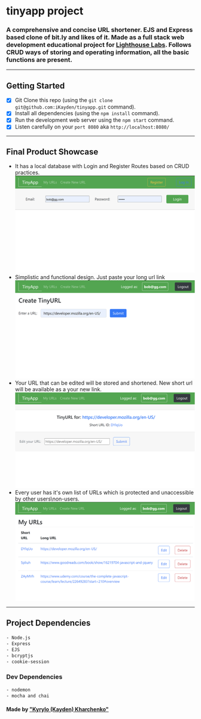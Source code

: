 # tinyapp project

### A comprehensive and concise URL shortener. EJS and Express based clone of bit.ly and likes of it. Made as a full stack web development educational project for [Lighthouse Labs](https://www.lighthouselabs.ca/). Follows CRUD ways of storing and operating information, all the basic functions are present.

<hr>

## Getting Started

- [X] Git Clone this repo (using the `git clone git@github.com:iKayden/tinyapp.git` command).
- [X] Install all dependencies (using the `npm install` command).
- [X] Run the development web server using the `npm start` command.
- [X] Listen carefully on your `port 8080` aka `http://localhost:8080/`

<hr>

## Final Product Showcase

- It has a local database with Login and Register Routes based on CRUD practices.
  !["It has a local database with Login and Register Routes"](https://github.com/iKayden/tinyapp/blob/master/docs/1tinyLogin.png?raw=true)
- Simplistic and functional design. Just paste your long url link
  !["Simplistic and functional design. Just paste your long url link"](https://github.com/iKayden/tinyapp/blob/master/docs/2tinyNew.png?raw=true)
- Your URL that can be edited will be stored and shortened. New short url will be available as a your new link.
  !["Your URL that can be edited will be stored and shortened. New short url will be available as a your new link."](https://github.com/iKayden/tinyapp/blob/master/docs/3tinyNewID.png?raw=true)
- Every user has it's own list of URLs which is protected and unaccessible by other users\non-users.
  !["Every user has it's own list of URLs which is protected and unaccessible by other users\non-users."](https://github.com/iKayden/tinyapp/blob/master/docs/4tinyURLS.png?raw=true)

<hr>

## Project Dependencies

```
- Node.js
- Express
- EJS
- bcryptjs
- cookie-session
```

### Dev Dependencies

```
- nodemon
- mocha and chai
```

#### Made by ["Kyrylo (Kayden) Kharchenko"](https://github.com/iKayden)
